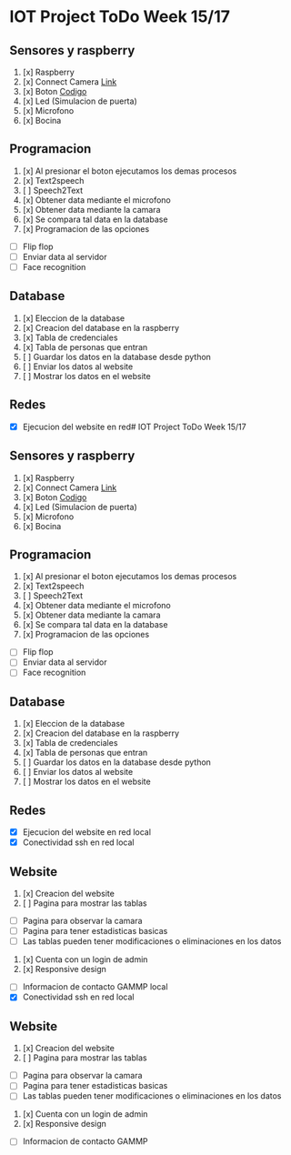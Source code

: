 # IOT Project ToDo Week 15/17

## Sensores y raspberry
1. [x] Raspberry
2. [x] Connect Camera [Link](https://projects.raspberrypi.org/en/projects/getting-started-with-picamera/5)
3. [x] Boton [Codigo](https://raspberrypihq.com/use-a-push-button-with-raspberry-pi-gpio/)
4. [x] Led (Simulacion de puerta)
5. [x] Microfono
6. [x] Bocina

## Programacion
1. [x] Al presionar el boton ejecutamos los demas procesos
2. [x] Text2speech
3. [ ] Speech2Text
4. [x] Obtener data mediante el microfono
5. [x] Obtener data mediante la camara
6. [x] Se compara tal data en la database
7. [x] Programacion de las opciones
- [ ] Flip flop
- [ ] Enviar data al servidor
- [ ] Face recognition

## Database
1. [x] Eleccion de la database
2. [x] Creacion del database en la raspberry
3. [x] Tabla de credenciales
4. [x] Tabla de personas que entran
5. [ ] Guardar los datos en la database desde python
6. [ ] Enviar los datos al website
7. [ ] Mostrar los datos en el website

## Redes
- [x] Ejecucion del website en red# IOT Project ToDo Week 15/17

## Sensores y raspberry
1. [x] Raspberry
2. [x] Connect Camera [Link](https://projects.raspberrypi.org/en/projects/getting-started-with-picamera/5)
3. [x] Boton [Codigo](https://raspberrypihq.com/use-a-push-button-with-raspberry-pi-gpio/)
4. [x] Led (Simulacion de puerta)
5. [x] Microfono
6. [x] Bocina

## Programacion
1. [x] Al presionar el boton ejecutamos los demas procesos
2. [x] Text2speech
3. [ ] Speech2Text
4. [x] Obtener data mediante el microfono
5. [x] Obtener data mediante la camara
6. [x] Se compara tal data en la database
7. [x] Programacion de las opciones
- [ ] Flip flop
- [ ] Enviar data al servidor
- [ ] Face recognition

## Database
1. [x] Eleccion de la database
2. [x] Creacion del database en la raspberry
3. [x] Tabla de credenciales
4. [x] Tabla de personas que entran
5. [ ] Guardar los datos en la database desde python
6. [ ] Enviar los datos al website
7. [ ] Mostrar los datos en el website

## Redes
- [x] Ejecucion del website en red local
- [x] Conectividad ssh en red local

## Website
1. [x] Creacion del website
2. [ ] Pagina para mostrar las tablas
- [ ] Pagina para observar la camara
- [ ] Pagina para tener estadisticas basicas
- [ ] Las tablas pueden tener modificaciones o eliminaciones en los datos
1. [x] Cuenta con un login de admin
2. [x] Responsive design
- [ ] Informacion de contacto GAMMP
 local
- [x] Conectividad ssh en red local

## Website
1. [x] Creacion del website
2. [ ] Pagina para mostrar las tablas
- [ ] Pagina para observar la camara
- [ ] Pagina para tener estadisticas basicas
- [ ] Las tablas pueden tener modificaciones o eliminaciones en los datos
1. [x] Cuenta con un login de admin
2. [x] Responsive design
- [ ] Informacion de contacto GAMMP
